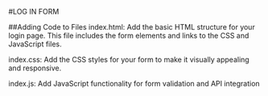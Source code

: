 #LOG IN FORM


##Adding Code to Files
index.html:
         Add the basic HTML structure for your login page. This file includes the form elements and links to the CSS and 
        JavaScript files.
        
index.css:
        Add the CSS styles for your form to make it visually appealing and responsive.
        
index.js:
       Add JavaScript functionality for form validation and API integration
